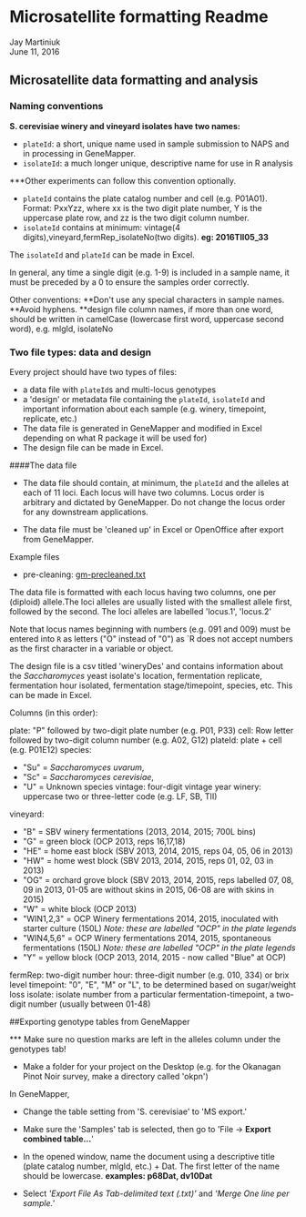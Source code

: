 # Microsatellite formatting Readme
Jay Martiniuk  
June 11, 2016  

## Microsatellite data formatting and analysis

### Naming conventions

**S. cerevisiae winery and vineyard isolates have two names:** 
- `plateId`: a short, unique name used in sample submission to NAPS and in processing in GeneMapper.
- `isolateId`: a much longer unique, descriptive name for use in R analysis

***Other experiments can follow this convention optionally.

- `plateId` contains the plate catalog number and cell (e.g. P01A01). Format: PxxYzz, where xx is the two digit plate number, Y is the uppercase plate row, and zz is the two digit column number.
- `isolateId` contains at minimum: vintage(4 digits),vineyard,fermRep_isolateNo(two digits). **eg: 2016TII05_33**

The `isolateId` and `plateId` can be made in Excel.

In general, any time a single digit (e.g. 1-9) is included in a sample name, it must be preceded by a 0 to ensure the samples order correctly.

Other conventions:
**Don't use any special characters in sample names.
**Avoid hyphens.
**design file column names, if more than one word, should be  written in camelCase (lowercase first word, uppercase second word), e.g. mlgId, isolateNo



### Two file types: data and design

Every project should have two types of files: 
- a data file with `plateId`s and multi-locus genotypes
- a 'design' or metadata file containing the `plateId`, `isolateId` and important information about each sample (e.g. winery, timepoint, replicate, etc.)
- The data file is generated in GeneMapper and modified in Excel depending on what R package it will be used for)
- The design file can be made in Excel. 

####The data file

- The data file should contain, at minimum, the `plateId` and the alleles at each of 11 loci. Each locus will have two columns. Locus order is arbitrary and dictated by GeneMapper. Do not change the locus order for any downstream applications.

- The data file must be 'cleaned up' in Excel or OpenOffice after export from GeneMapper.

Example files
- pre-cleaning: [gm-precleaned.txt](gm_precleaned.txt)

The data file is formatted with each locus having two columns, one per (diploid) allele.The loci alleles are usually listed with the smallest allele first, followed by the second. The loci alleles are labelled 'locus.1', 'locus.2'

Note that locus names beginning with numbers (e.g. 091 and 009) must be entered into `R` as letters ("O" instead of "0") as `R does not accept numbers as the first character in a variable or object.



The design file is a csv titled 'wineryDes' and contains information about the *Saccharomyces* yeast isolate's location, fermentation replicate, fermentation hour isolated, fermentation stage/timepoint, species, etc. This can be made in Excel.
 
 
Columns (in this order): 

plate: "P" followed by two-digit plate number (e.g. P01, P33)
cell:   Row letter followed by two-digit column number (e.g. A02, G12)
plateId: plate + cell (e.g. P01E12)
species: 
- "Su" = *Saccharomyces uvarum*, 
- "Sc" = *Saccharomyces cerevisiae*, 
- "U" = Unknown species
vintage: four-digit vintage year
winery: uppercase two or three-letter code (e.g. LF, SB, TII) 

vineyard: 
- "B" = SBV winery fermentations (2013, 2014, 2015; 700L bins)
- "G" = green block (OCP 2013, reps 16,17,18)
- "HE" = home east block (SBV 2013, 2014, 2015, reps 04, 05, 06 in 2013)
- "HW" = home west block (SBV 2013, 2014, 2015, reps 01, 02, 03 in 2013)
- "OG" = orchard grove block (SBV 2013, 2014, 2015, reps labelled 07, 08, 09 in 2013, 01-05 are without skins in 2015, 06-08 are with skins in 2015)
- "W" = white block (OCP 2013)
- "WIN1,2,3" = OCP Winery fermentations 2014, 2015, inoculated with starter culture (150L) *Note: these are labelled "OCP" in the plate legends*
- "WIN4,5,6" = OCP Winery fermentations 2014, 2015, spontaneous fermentations (150L) *Note: these are labelled "OCP" in the plate legends*
- "Y" = yellow block (OCP 2013, 2014, 2015 - now called "Blue" at OCP)

fermRep: two-digit number
hour: three-digit number (e.g. 010, 334) or brix level
timepoint: "0", "E", "M" or "L", to be determined based on sugar/weight loss
isolate: isolate number from a particular fermentation-timepoint, a two-digit number (usually between 01-48)


##Exporting genotype tables from GeneMapper

*** Make sure no question marks are left in the alleles column under the genotypes tab!
- Make a folder for your project on the Desktop (e.g. for the Okanagan Pinot Noir survey, make a directory called 'okpn')

In GeneMapper,
- Change the table setting from 'S. cerevisiae' to 'MS export.'
- Make sure the 'Samples' tab is selected, then go to 'File -> **Export combined table...**'

- In the opened window, name the document using a descriptive title (plate catalog number, mlgId, etc.) + Dat. The first letter of the name should be lowercase. **examples: p68Dat, dv10Dat**
- Select *'Export File As Tab-delimited text (.txt)'* and *'Merge One line per sample.'* 





